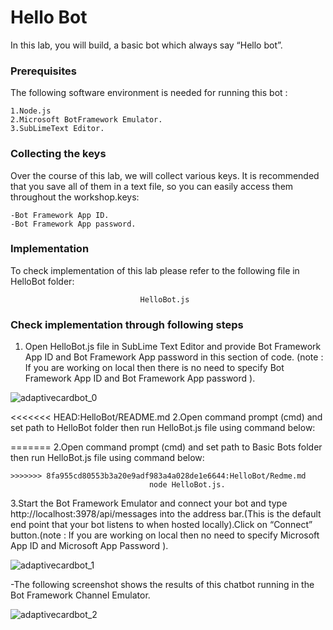 # Hello Bot

In this lab, you will build, a basic bot which always say “Hello bot”.

### Prerequisites
The following software environment is needed for running this bot :

```
1.Node.js
2.Microsoft BotFramework Emulator.
3.SubLimeText Editor.
```

### Collecting the keys

Over the course of this lab, we will collect various keys. It is recommended that you save all of them in a text file, so you can easily access them throughout the workshop.keys:

```
-Bot Framework App ID.
-Bot Framework App password.
```


### Implementation

To check implementation of this lab please refer to the following file in HelloBot folder:

```
                             HelloBot.js
```

### Check implementation through following steps

1. Open HelloBot.js file in SubLime Text Editor and provide Bot Framework App ID and Bot Framework App password in this section of code. (note : If you are working on local then there is no need to specify Bot Framework App ID and Bot Framework App password  ).

![adaptivecardbot_0](https://user-images.githubusercontent.com/31923904/39425015-f9250e9c-4c96-11e8-9636-f53ed8cc1a82.jpg)

<<<<<<< HEAD:HelloBot/README.md
2.Open command prompt (cmd) and set path to HelloBot folder then run HelloBot.js file using command below:

=======
2.Open command prompt (cmd) and set path to Basic Bots folder then run HelloBot.js file using command below:
```
>>>>>>> 8fa955cd80553b3a20e9adf983a4a028de1e6644:HelloBot/Redme.md
                               node HelloBot.js.
```
3.Start the Bot Framework Emulator and connect your bot and type http://localhost:3978/api/messages into the address bar.(This is the default end point that your bot listens to when hosted locally).Click on “Connect” button.(note : If you are working on local then no need to specify Microsoft App ID and Microsoft App Password ).
  
![adaptivecardbot_1](https://user-images.githubusercontent.com/31923904/39425391-db580692-4c98-11e8-9da8-5d5fc5fb4db4.jpg)

  -The following screenshot shows the results of this chatbot running in the Bot Framework Channel Emulator.

![adaptivecardbot_2](https://user-images.githubusercontent.com/31923904/39425418-01b55d80-4c99-11e8-9cec-93df3904a292.jpg)
                                    





